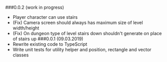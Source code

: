 ###0.0.2 (work in progress)
* Player character can use stairs
* (Fix) Camera screen should always has maximum size of level width/height
* (Fix) On dungeon type of level stairs down shouldn't generate on place of stairs up
###0.0.1 (09.03.2019)
* Rewrite existing code to TypeScript
* Write unit tests for utility helper and position, rectangle and vector classes
